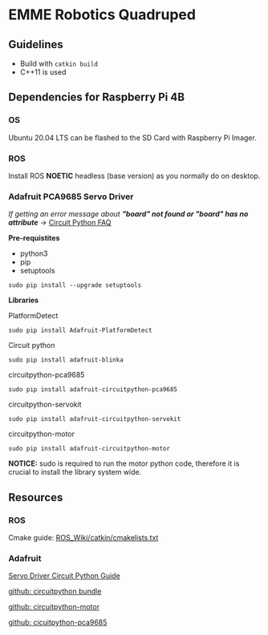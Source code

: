 # EMME Robotics Quadruped

## Guidelines
- Build with `catkin build`
- C++11 is used

## Dependencies for Raspberry Pi 4B

### OS
Ubuntu 20.04 LTS can be flashed to the SD Card with Raspberry Pi Imager.

### ROS
Install ROS **NOETIC** headless (base version) as you normally do on desktop.

### Adafruit PCA9685 Servo Driver
*If getting an error message about* ***"board" not found or "board" has no attribute*** -> [Circuit Python FAQ](https://learn.adafruit.com/circuitpython-on-raspberrypi-linux/faq-troubleshooting)

**Pre-requistites**
- python3
- pip
- setuptools
```
sudo pip install --upgrade setuptools
```

**Libraries**

PlatformDetect
```
sudo pip install Adafruit-PlatformDetect
```

Circuit python
```
sudo pip install adafruit-blinka
```

circuitpython-pca9685
```
sudo pip install adafruit-circuitpython-pca9685
```

circuitpython-servokit
```
sudo pip install adafruit-circuitpython-servokit
```

circuitpython-motor
```
sudo pip install adafruit-circuitpython-motor
```
**NOTICE:** sudo is required to run the motor python code, therefore it is crucial to install the library system wide.

## Resources

### ROS
Cmake guide: [ROS_Wiki/catkin/cmakelists.txt](http://wiki.ros.org/catkin/CMakeLists.txt#target_link_libraries)

### Adafruit
[Servo Driver Circuit Python Guide](https://learn.adafruit.com/16-channel-pwm-servo-driver/python-circuitpython)

[github: circuitpython bundle](https://github.com/adafruit/Adafruit_CircuitPython_Bundle)

[github: circuitpython-motor](https://github.com/adafruit/Adafruit_CircuitPython_Motor/tree/31c819f377cf71f61cfb84eae159f1f948980db7)

[github: cicuitpython-pca9685](https://github.com/adafruit/Adafruit_CircuitPython_PCA9685)
